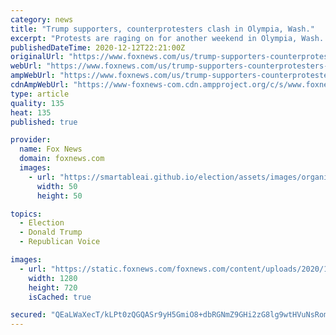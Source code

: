 ```yaml
---
category: news
title: "Trump supporters, counterprotesters clash in Olympia, Wash."
excerpt: "Protests are raging on for another weekend in Olympia, Wash. Trump supporters and members of the Proud Boys gathered at Washington's state Capitol, along with leftist counterprotesters. There was at least one street brawl between the groups."
publishedDateTime: 2020-12-12T22:21:00Z
originalUrl: "https://www.foxnews.com/us/trump-supporters-counterprotesters-clash-olympia-wa"
webUrl: "https://www.foxnews.com/us/trump-supporters-counterprotesters-clash-olympia-wa"
ampWebUrl: "https://www.foxnews.com/us/trump-supporters-counterprotesters-clash-olympia-wa.amp"
cdnAmpWebUrl: "https://www-foxnews-com.cdn.ampproject.org/c/s/www.foxnews.com/us/trump-supporters-counterprotesters-clash-olympia-wa.amp"
type: article
quality: 135
heat: 135
published: true

provider:
  name: Fox News
  domain: foxnews.com
  images:
    - url: "https://smartableai.github.io/election/assets/images/organizations/foxnews.com-50x50.jpg"
      width: 50
      height: 50

topics:
  - Election
  - Donald Trump
  - Republican Voice

images:
  - url: "https://static.foxnews.com/foxnews.com/content/uploads/2020/12/protest-cropped-417a.jpg"
    width: 1280
    height: 720
    isCached: true

secured: "QEaLWaXecT/kLPt0zQGQASr9yH5GmiO8+dbRGNmZ9GHi2zG8lg9wtHVuNsRomu1kPXgGmyjqA/uxR4pYNi5oimNeRJlrH4Mmy8TfR840VWwhhvBbjukLW97u/Zr/ZapgUhqXn7Qton7MyeBILVMyAs8EOXqQfuFXSQgAM6eR/+Rt/7MHWbnqHpOnF1i9B455T7meyz+c0gpQ80CJLEkQP/nYX+lEXxqbOg8rG0dj4v0lffjXwl+SqoFnUc9hOS0wVa3PBTYPVJkusEDi1XU/F9QEYsXLUMWC1P4svPUxWZ8+0AH0XYAcc1dnJ+8il56f2l3jcZIgPpCo97F9dLf9QC3UtGWRPYGr7lqEqDn+qLY=;5S+BBoN8XGtjXJFSyONioQ=="
---
```


